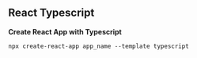 ## React Typescript

**Create React App with Typescript**

`npx create-react-app app_name --template typescript`

